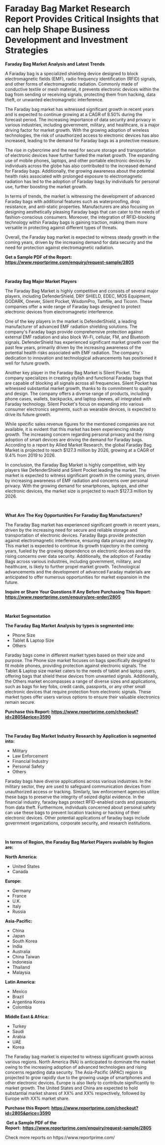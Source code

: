 <p><h1>Faraday Bag Market Research Report Provides Critical Insights that can help Shape Business Development and Investment Strategies</h1></p><p><strong>Faraday Bag Market Analysis and Latest Trends</strong></p>
<p><p>A Faraday bag is a specialized shielding device designed to block electromagnetic fields (EMF), radio frequency identification (RFID) signals, and other forms of electromagnetic radiation. Commonly made of conductive textile or mesh material, it prevents electronic devices within the bag from sending or receiving signals, protecting them from hacking, data theft, or unwanted electromagnetic interference.</p><p>The Faraday bag market has witnessed significant growth in recent years and is expected to continue growing at a CAGR of 8.50% during the forecast period. The increasing importance of data security and privacy in various industries, including government, military, and healthcare, is a major driving factor for market growth. With the growing adoption of wireless technologies, the risk of unauthorized access to electronic devices has also increased, leading to the demand for Faraday bags as a protective measure.</p><p>The rise in cybercrime and the need for secure storage and transportation of electronic devices have further fueled the market growth. The expanding use of mobile phones, laptops, and other portable electronic devices by individuals across the globe has also contributed to the increased demand for Faraday bags. Additionally, the growing awareness about the potential health risks associated with prolonged exposure to electromagnetic radiation has led to the adoption of Faraday bags by individuals for personal use, further boosting the market growth.</p><p>In terms of trends, the market is witnessing the development of advanced Faraday bags with additional features such as waterproofing, drop resistance, and anti-static properties. Manufacturers are also focusing on designing aesthetically pleasing Faraday bags that can cater to the needs of fashion-conscious consumers. Moreover, the integration of RFID-blocking technology within Faraday bags is gaining traction, making them more versatile in protecting against different types of threats.</p><p>Overall, the Faraday bag market is expected to witness steady growth in the coming years, driven by the increasing demand for data security and the need for protection against electromagnetic radiation.</p></p>
<p><strong>Get a Sample PDF of the Report:&nbsp; <a href="https://www.reportprime.com/enquiry/request-sample/2805">https://www.reportprime.com/enquiry/request-sample/2805</a></strong></p>
<p>&nbsp;</p>
<p><strong>Faraday Bag Major Market Players</strong></p>
<p><p>The Faraday Bag Market is highly competitive and consists of several major players, including DefenderShield, DRY SHIELD, EDEC, MOS Equipment, GODARK, Onever, Silent Pocket, WisdomPro, Tamfile, and Ticonn. These companies offer a wide range of Faraday bags designed to protect electronic devices from electromagnetic interference.</p><p>One of the key players in the market is DefenderShield, a leading manufacturer of advanced EMF radiation shielding solutions. The company's Faraday bags provide comprehensive protection against external EMF radiation and also block Wi-Fi, cellular, FM, and Bluetooth signals. DefenderShield has experienced significant market growth over the past few years, primarily driven by the increasing awareness of the potential health risks associated with EMF radiation. The company's dedication to innovation and technological advancements has positioned it well for future growth.</p><p>Another key player in the Faraday Bag Market is Silent Pocket. The company specializes in creating stylish and functional Faraday bags that are capable of blocking all signals across all frequencies. Silent Pocket has witnessed substantial market growth, thanks to its commitment to quality and design. The company offers a diverse range of products, including phone cases, wallets, backpacks, and laptop sleeves, all integrated with Faraday technology. Silent Pocket's focus on expanding into various consumer electronics segments, such as wearable devices, is expected to drive its future growth.</p><p>While specific sales revenue figures for the mentioned companies are not available, it is evident that this market has been experiencing steady growth. The increasing concern regarding personal privacy and the rising adoption of smart devices are driving the demand for Faraday bags. According to a report by Allied Market Research, the global Faraday Bag Market is projected to reach $127.3 million by 2026, growing at a CAGR of 9.4% from 2019 to 2026.</p><p>In conclusion, the Faraday Bag Market is highly competitive, with key players like DefenderShield and Silent Pocket leading the market. The market is expected to witness significant growth in the coming years, driven by increasing awareness of EMF radiation and concerns over personal privacy. With the growing demand for smartphones, laptops, and other electronic devices, the market size is projected to reach $127.3 million by 2026.</p></p>
<p>&nbsp;</p>
<p><strong>What Are The Key Opportunities For Faraday Bag Manufacturers?</strong></p>
<p><p>The Faraday Bag market has experienced significant growth in recent years, driven by the increasing need for secure and reliable storage and transportation of electronic devices. Faraday Bags provide protection against electromagnetic interference, ensuring data privacy and integrity. This market is expected to continue its growth trajectory in the coming years, fueled by the growing dependence on electronic devices and the rising concerns over data security. Additionally, the adoption of Faraday Bags across various industries, including government, military, and healthcare, is likely to further propel market growth. Technological advancements and the development of advanced Faraday materials are anticipated to offer numerous opportunities for market expansion in the future.</p></p>
<p><strong>Inquire or Share Your Questions If Any Before Purchasing This Report: <a href="https://www.reportprime.com/enquiry/pre-order/2805">https://www.reportprime.com/enquiry/pre-order/2805</a></strong></p>
<p>&nbsp;</p>
<p><strong>Market Segmentation</strong></p>
<p><strong>The Faraday Bag Market Analysis by types is segmented into:</strong></p>
<p><ul><li>Phone Size</li><li>Tablet & Laptop Size</li><li>Others</li></ul></p>
<p><p>Faraday bags come in different market types based on their size and purpose. The Phone size market focuses on bags specifically designed to fit mobile phones, providing protection against electronic signals. The Tablet & Laptop size market caters to the needs of tablet and laptop users, offering bags that shield these devices from unwanted signals. Additionally, the Others market encompasses a range of diverse sizes and applications, such as bags for key fobs, credit cards, passports, or any other small electronic devices that require protection from electronic signals. These market types offer users various options to ensure their valuable electronics remain secure.</p></p>
<p><strong>Purchase this Report:&nbsp;<a href="https://www.reportprime.com/checkout?id=2805&price=3590">https://www.reportprime.com/checkout?id=2805&price=3590</a></strong></p>
<p>&nbsp;</p>
<p><strong>The Faraday Bag Market Industry Research by Application is segmented into:</strong></p>
<p><ul><li>Military</li><li>Law Enforcement</li><li>Financial Industry</li><li>Personal Safety</li><li>Others</li></ul></p>
<p><p>Faraday bags have diverse applications across various industries. In the military sector, they are used to safeguard communication devices from unauthorized access or tracking. Similarly, law enforcement agencies utilize these bags to preserve the integrity of seized digital evidence. In the financial industry, faraday bags protect RFID-enabled cards and passports from data theft. Furthermore, individuals concerned about personal safety can use these bags to prevent location tracking or hacking of their electronic devices. Other potential applications of faraday bags include government organizations, corporate security, and research institutions.</p></p>
<p>&nbsp;</p>
<p><strong>In terms of Region, the Faraday Bag Market Players available by Region are:</strong></p>
<p>
    <p> <strong> North America: </strong>
        <ul>
            <li>United States</li>
            <li>Canada</li>
        </ul>
        </p> 
    <p> <strong> Europe: </strong>
        <ul>
            <li>Germany</li>
            <li>France</li>
            <li>U.K.</li>
            <li>Italy</li>
            <li>Russia</li>
        </ul>
        </p> 
    <p> <strong> Asia-Pacific: </strong>
        <ul>
            <li>China</li>
            <li>Japan</li>
            <li>South Korea</li>
            <li>India</li>
            <li>Australia</li>
            <li>China Taiwan</li>
            <li>Indonesia</li>
            <li>Thailand</li>
            <li>Malaysia</li>
        </ul>
        </p> 
    <p> <strong> Latin America: </strong>
        <ul>
            <li>Mexico</li>
            <li>Brazil</li>
            <li>Argentina Korea</li>
            <li>Colombia</li>
        </ul>
        </p> 
    <p> <strong> Middle East & Africa: </strong>
        <ul>
            <li>Turkey</li>
            <li>Saudi</li>
            <li>Arabia</li>
            <li>UAE</li>
            <li>Korea</li>
        </ul>
    </p>
    </p>
<p><p>The Faraday bag market is expected to witness significant growth across various regions. North America (NA) is anticipated to dominate the market owing to the increasing adoption of advanced technologies and rising concerns regarding data security. The Asia-Pacific (APAC) region is projected to grow rapidly due to the growing usage of smartphones and other electronic devices. Europe is also likely to contribute significantly to market growth. The United States and China are expected to hold substantial market shares of XX% and XX% respectively, followed by Europe with XX% market share.</p></p>
<p><strong>Purchase this Report: <a href="https://www.reportprime.com/checkout?id=2805&price=3590">https://www.reportprime.com/checkout?id=2805&price=3590</a></strong></p>
<p>&nbsp;<strong>Get a Sample PDF of the Report:&nbsp;&nbsp;<a href="https://www.reportprime.com/enquiry/request-sample/2805">https://www.reportprime.com/enquiry/request-sample/2805</a></strong></p>
<p><strong></strong></p>
<p>Check more reports on https://www.reportprime.com/</p>